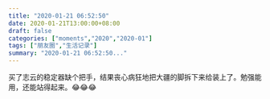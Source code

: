 ```yaml
---
title: "2020-01-21 06:52:50"
date: 2020-01-21T13:00:00+08:00
draft: false
categories: ["moments","2020","2020-01"]
tags: ["朋友圈","生活记录"]
summary: "2020-01-21 06:52:50..."
---
```


买了志云的稳定器缺个把手，结果丧心病狂地把大疆的脚拆下来给装上了。勉强能用，还能站得起来。😂😂😂

